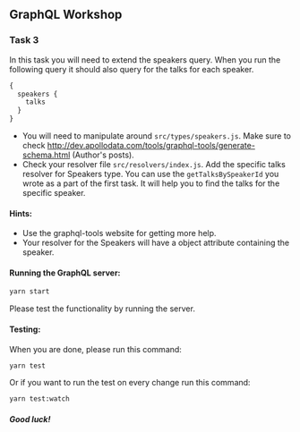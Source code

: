 ## GraphQL Workshop

### Task 3

In this task you will need to extend the speakers query. When you run the following query it should also query for the talks for each speaker.

```javascript
{
  speakers {
    talks
  }
}
```

- You will need to manipulate around `src/types/speakers.js`. Make sure to check http://dev.apollodata.com/tools/graphql-tools/generate-schema.html (Author's posts).
- Check your resolver file `src/resolvers/index.js`. Add the specific talks resolver for Speakers type. You can use the `getTalksBySpeakerId` you wrote as a part of the first task. It will help you to find the talks for the specific speaker.

#### Hints:

- Use the graphql-tools website for getting more help.
- Your resolver for the Speakers will have a object attribute containing the speaker.

#### Running the GraphQL server:

```bash
yarn start
```

Please test the functionality by running the server.

#### Testing:

When you are done, please run this command:

```bash
yarn test
```

Or if you want to run the test on every change run this command:

```bash
yarn test:watch
```

##### Good luck!
